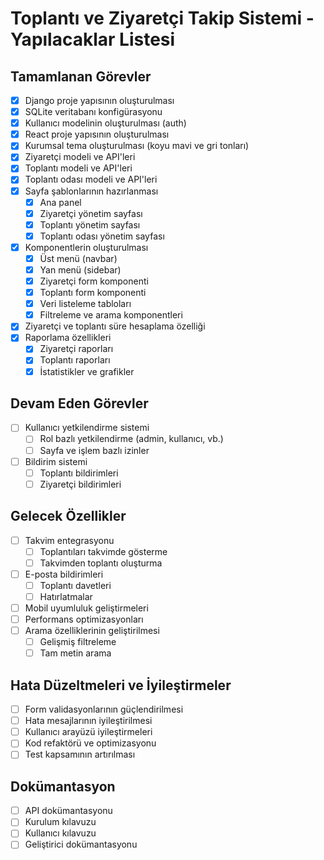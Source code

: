 # Toplantı ve Ziyaretçi Takip Sistemi - Yapılacaklar Listesi

## Tamamlanan Görevler 
- [x] Django proje yapısının oluşturulması
- [x] SQLite veritabanı konfigürasyonu
- [x] Kullanıcı modelinin oluşturulması (auth)
- [x] React proje yapısının oluşturulması
- [x] Kurumsal tema oluşturulması (koyu mavi ve gri tonları)
- [x] Ziyaretçi modeli ve API'leri
- [x] Toplantı modeli ve API'leri
- [x] Toplantı odası modeli ve API'leri
- [x] Sayfa şablonlarının hazırlanması
  - [x] Ana panel
  - [x] Ziyaretçi yönetim sayfası
  - [x] Toplantı yönetim sayfası
  - [x] Toplantı odası yönetim sayfası
- [x] Komponentlerin oluşturulması
  - [x] Üst menü (navbar)
  - [x] Yan menü (sidebar)
  - [x] Ziyaretçi form komponenti
  - [x] Toplantı form komponenti
  - [x] Veri listeleme tabloları
  - [x] Filtreleme ve arama komponentleri
- [x] Ziyaretçi ve toplantı süre hesaplama özelliği
- [x] Raporlama özellikleri
  - [x] Ziyaretçi raporları
  - [x] Toplantı raporları
  - [x] İstatistikler ve grafikler

## Devam Eden Görevler 
- [ ] Kullanıcı yetkilendirme sistemi
  - [ ] Rol bazlı yetkilendirme (admin, kullanıcı, vb.)
  - [ ] Sayfa ve işlem bazlı izinler
- [ ] Bildirim sistemi
  - [ ] Toplantı bildirimleri
  - [ ] Ziyaretçi bildirimleri

## Gelecek Özellikler 
- [ ] Takvim entegrasyonu
  - [ ] Toplantıları takvimde gösterme
  - [ ] Takvimden toplantı oluşturma
- [ ] E-posta bildirimleri
  - [ ] Toplantı davetleri
  - [ ] Hatırlatmalar
- [ ] Mobil uyumluluk geliştirmeleri
- [ ] Performans optimizasyonları
- [ ] Arama özelliklerinin geliştirilmesi
  - [ ] Gelişmiş filtreleme
  - [ ] Tam metin arama

## Hata Düzeltmeleri ve İyileştirmeler 
- [ ] Form validasyonlarının güçlendirilmesi
- [ ] Hata mesajlarının iyileştirilmesi
- [ ] Kullanıcı arayüzü iyileştirmeleri
- [ ] Kod refaktörü ve optimizasyonu
- [ ] Test kapsamının artırılması

## Dokümantasyon 
- [ ] API dokümantasyonu
- [ ] Kurulum kılavuzu
- [ ] Kullanıcı kılavuzu
- [ ] Geliştirici dokümantasyonu
